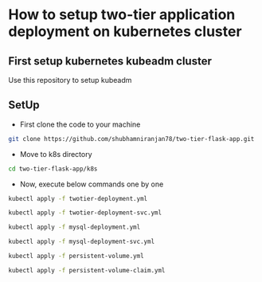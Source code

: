 # How to setup two-tier application deployment on kubernetes cluster
## First setup kubernetes kubeadm cluster
Use this repository to setup kubeadm 

## SetUp
- First clone the code to your machine
```bash
git clone https://github.com/shubhamniranjan78/two-tier-flask-app.git
```
- Move to k8s directory
```bash
cd two-tier-flask-app/k8s
```
- Now, execute below commands one by one
```bash
kubectl apply -f twotier-deployment.yml
```
```bash
kubectl apply -f twotier-deployment-svc.yml
```
```bash
kubectl apply -f mysql-deployment.yml
```
```bash
kubectl apply -f mysql-deployment-svc.yml
```
```bash
kubectl apply -f persistent-volume.yml
```
```bash
kubectl apply -f persistent-volume-claim.yml
```
